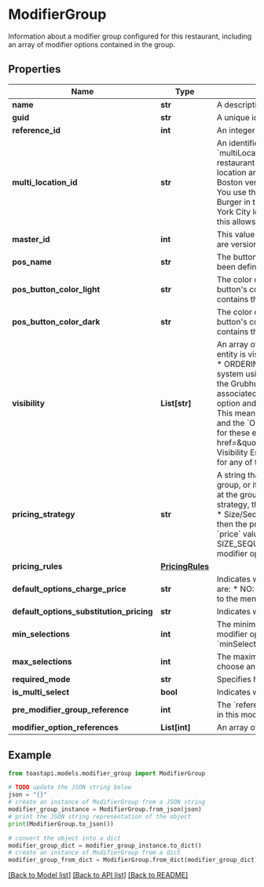 # ModifierGroup

Information about a modifier group configured for this restaurant, including an array of modifier options contained in the group. 

## Properties

Name | Type | Description | Notes
------------ | ------------- | ------------- | -------------
**name** | **str** | A descriptive name for this modifier group, for example, \&quot;Pizza Toppings\&quot; or \&quot;Salad Dressings\&quot;.  | [optional] 
**guid** | **str** | A unique identifier for this modifier group, assigned by the Toast POS system.  | [optional] 
**reference_id** | **int** | An integer identifier that is used to refer to this modifier group by items and portions that use it.  | [optional] 
**multi_location_id** | **str** | An identifier that is used to identify and consolidate menu entities that are versions of each other.  &#x60;multiLocationId&#x60; replaces &#x60;masterId&#x60;. &#x60;multiLocationId&#x60; and &#x60;masterId&#x60; always have the same value.  Menu entities can be versioned. Those versions can be assigned to specific restaurant locations, or groups of locations, in a management group. For example, you could have two versions of a burger, one for a Boston location and another for a New York City location. Versioned menu entities share the majority of, but not all of, their data. For example, the Boston version is called the Minuteman Burger and has pickles, while the New York City version is called the Empire Burger and does not.  You use the &#x60;multiLocationId&#x60; to identify menu entities that are versions of each other. To continue the example above, the Minuteman Burger in the JSON returned for the Boston location has the same &#x60;multilocationId&#x60; as the Empire Burger in the JSON returned for the New York City location. These matching &#x60;multlocationId&#x60; values indicate that the two items are related versions of the same item. In Toast reports, this allows a restaurant to track sales of the burger across both locations.  | [optional] 
**master_id** | **int** | This value is deprecated. Instead of &#x60;masterId&#x60;, use &#x60;multiLocationId&#x60;.  An identifier that is used to identify and consolidate menu entities that are versions of each other.  | [optional] 
**pos_name** | **str** | The button label name that appears for this menu entity in the Toast POS app. &#x60;posName&#x60; contains an empty string if a &#x60;posName&#x60; has not been defined for the menu entity and the &#x60;name&#x60; value is used for the button label instead.  | [optional] 
**pos_button_color_light** | **str** | The color of the menu entity&#39;s button on the Toast POS app, when the app is running in light mode.       When an employee configures a POS button&#39;s color, they select a color pairing that consists of two colors, one for light mode and one for dark mode. &#x60;posButtonColorLight&#x60; contains the HEX code for the light mode color.  | [optional] 
**pos_button_color_dark** | **str** | The color of the menu entity&#39;s button on the Toast POS app, when the app is running in dark mode.       When an employee configures a POS button&#39;s color, they select a color pairing that consists of two colors, one for light mode and one for dark mode. &#x60;posButtonColorDark&#x60; contains the HEX code for the dark mode color.  | [optional] 
**visibility** | **List[str]** | An array of strings that indicate where this menu entity is visible:  * POS: The menu entity is visible in the Toast POS app.   * KIOSK: The menu entity is visible on a Toast kiosk.   * TOAST_ONLINE_ORDERING: The menu entity is visible in the Toast online   ordering site for this restaurant.   * ORDERING_PARTNERS: The restaurants wants this menu entity to be visible   on online ordering sites that integrate with the Toast POS system using the orders API.   * GRUBHUB: Deprecated. The menu entity is included during a menu sync to   Grubhub and will be visible on the Grubhub online ordering service after a   menu sync has completed. _Note:_ Conceptually, the _Grubhub_ configuration   option that was associated with the &#x60;GRUBHUB&#x60; string in this array has   been replaced by the more general _Online orders: Ordering partners_   configuration option and restaurants that used the _Grubhub_ option have   been automatically migrated to the new _Online orders: Ordering partners_   option. This means that any menu entity that had the _Grubhub_ option set   to _Yes_ will now have the _Online orders: Ordering partners_ option   enabled and the &#x60;ORDERING_PARTNERS&#x60; enum will be present in the   &#x60;visibility&#x60; array for it. To support backwards compatibility, the   &#x60;visibility&#x60; array for these entities will also continue to contain the   &#x60;GRUBHUB&#x60; enum for a short period of time. See &lt;a   href&#x3D;\&quot;https://doc.toasttab.com/doc/devguide/apiDeprecatedApiFunctions.html#apiMenuEntityVisibilityEnhancements\&quot;&gt;Menu   Visibility Enhancements (Rolled Out)&lt;/a&gt; for more information.  The &#x60;visibility&#x60; array is empty if the menu entity is not configured to be visible for any of the use cases listed above.  | [optional] 
**pricing_strategy** | **str** | A string that represents the pricing strategy used for this modifier group.  If there is no additional charge for the modifier options in this group, or if the modifier options in the group are priced individually, then the &#x60;pricingStrategy&#x60; value is NONE.  If the modifier group is priced at the group level and is using the:   * Fixed Price pricing strategy, then the &#x60;pricingStrategy&#x60; value is NONE.   * Sequence Price pricing strategy, then the &#x60;pricingStrategy&#x60; value is SEQUENCE_PRICE.   * Size Price pricing strategy, then the &#x60;pricingStrategy&#x60; value is SIZE_PRICE.   * Size/Sequence Price pricing strategy, then the &#x60;pricingStrategy&#x60; value is SIZE_SEQUENCE_PRICE.     If the &#x60;pricingStrategy&#x60; value is NONE,  then the prices for the modifier options in this group are resolved down to the modifier option level and you can retrieve them from the &#x60;price&#x60; value of the individual &#x60;ModifierOption&#x60; objects.  If the &#x60;pricingStrategy&#x60; value is SIZE_PRICE, SEQUENCE_PRICE, or SIZE_SEQUENCE_PRICE, then you must use the rules provided in _this modifier group&#39;s_ &#x60;pricingRules&#x60; value to calculate the prices for the modifier options in the group.  | [optional] 
**pricing_rules** | [**PricingRules**](PricingRules.md) |  | [optional] 
**default_options_charge_price** | **str** | Indicates whether the prices associated with any default modifiers in this group are added to the cost of the menu items they modify.  Values are:   * NO: The default modifier price is ignored. No change is made to the cost of the menu item.   * YES: The default modifier price is added to the menu item price. YES is the default setting for &#x60;defaultOptionsChargePrice&#x60;.  | [optional] 
**default_options_substitution_pricing** | **str** | Indicates whether substitution pricing is enabled for the modifier group.  | [optional] 
**min_selections** | **int** | The minimum number of modifier options that a customer can choose from this modifier group.  If a server is not required to select a modifier option from this modifier group, &#x60;minSelections&#x60; is set to 0.  If a server must select a modifier option from this modifier group, &#x60;minSelections&#x60; must be set to 1 or higher.  | [optional] 
**max_selections** | **int** | The maximum number of modifier options that a customer can choose from this modifier group. &#x60;maxSelections&#x60; is null if a customer can choose an unlimited number of modifier options from this modifier group.  | [optional] 
**required_mode** | **str** | Specifies how the modifier group appears and behaves in the Toast POS app.  | [optional] 
**is_multi_select** | **bool** | Indicates whether you can select more than one modifier option from this modifier group.  | [optional] 
**pre_modifier_group_reference** | **int** | The &#x60;referenceId&#x60; of a &#x60;PreModifierGroup&#x60; object. This object defines the premodifiers that can be applied to the modifier options contained in this modifier group.  | [optional] 
**modifier_option_references** | **List[int]** | An array of &#x60;referenceId&#x60;s for &#x60;ModifierOption&#x60; objects. These objects define the modifier options contained in this modifier group.  | [optional] 

## Example

```python
from toastapi.models.modifier_group import ModifierGroup

# TODO update the JSON string below
json = "{}"
# create an instance of ModifierGroup from a JSON string
modifier_group_instance = ModifierGroup.from_json(json)
# print the JSON string representation of the object
print(ModifierGroup.to_json())

# convert the object into a dict
modifier_group_dict = modifier_group_instance.to_dict()
# create an instance of ModifierGroup from a dict
modifier_group_from_dict = ModifierGroup.from_dict(modifier_group_dict)
```
[[Back to Model list]](../README.md#documentation-for-models) [[Back to API list]](../README.md#documentation-for-api-endpoints) [[Back to README]](../README.md)


